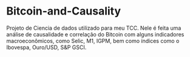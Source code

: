 # Bitcoin-and-Causality
 
 Projeto de Ciencia de dados utilizado para meu TCC. Nele é feita uma análise de causalidade e correlação do Bitcoin com alguns indicadores macroeconômicos, como Selic, M1, IGPM, bem como índices como o Ibovespa, Ouro/USD, S&P GSCI.
